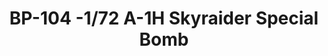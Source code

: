 ---
layout: product
title: "BP-104 -1/72 A-1H Skyraider Special Bomb"
price: "2900" 
desc: "Maketa"
img_path: "/assets/img/HASE 51464.webp"
brand: "Hasegawa"
available: false
special_offer: false
new: false
soon: false
cat: "010000"
subcat: "015700"
subsubcat: "0N/A"
sifra: "HASE 51464"
popular: false
spec: false
---